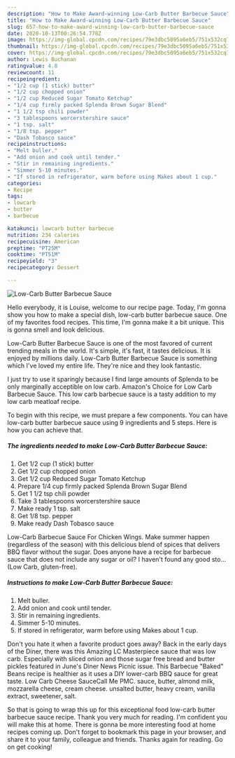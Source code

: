 ```yaml
---
description: "How to Make Award-winning Low-Carb Butter Barbecue Sauce"
title: "How to Make Award-winning Low-Carb Butter Barbecue Sauce"
slug: 657-how-to-make-award-winning-low-carb-butter-barbecue-sauce
date: 2020-10-13T00:26:54.770Z
image: https://img-global.cpcdn.com/recipes/79e3dbc5095a6eb5/751x532cq70/low-carb-butter-barbecue-sauce-recipe-main-photo.jpg
thumbnail: https://img-global.cpcdn.com/recipes/79e3dbc5095a6eb5/751x532cq70/low-carb-butter-barbecue-sauce-recipe-main-photo.jpg
cover: https://img-global.cpcdn.com/recipes/79e3dbc5095a6eb5/751x532cq70/low-carb-butter-barbecue-sauce-recipe-main-photo.jpg
author: Lewis Buchanan
ratingvalue: 4.8
reviewcount: 11
recipeingredient:
- "1/2 cup (1 stick) butter"
- "1/2 cup chopped onion"
- "1/2 cup Reduced Sugar Tomato Ketchup"
- "1/4 cup firmly packed Splenda Brown Sugar Blend"
- "1 1/2 tsp chili powder"
- "3 tablespoons worcerstershire sauce"
- "1 tsp. salt"
- "1/8 tsp. pepper"
- "Dash Tobasco sauce"
recipeinstructions:
- "Melt buller."
- "Add onion and cook until tender."
- "Stir in remaining ingredients."
- "Simmer 5-10 minutes."
- "If stored in refrigerator, warm before using Makes about 1 cup."
categories:
- Recipe
tags:
- lowcarb
- butter
- barbecue

katakunci: lowcarb butter barbecue 
nutrition: 234 calories
recipecuisine: American
preptime: "PT25M"
cooktime: "PT51M"
recipeyield: "3"
recipecategory: Dessert

---
```



![Low-Carb Butter Barbecue Sauce](https://img-global.cpcdn.com/recipes/79e3dbc5095a6eb5/751x532cq70/low-carb-butter-barbecue-sauce-recipe-main-photo.jpg)

Hello everybody, it is Louise, welcome to our recipe page. Today, I'm gonna show you how to make a special dish, low-carb butter barbecue sauce. One of my favorites food recipes. This time, I'm gonna make it a bit unique. This is gonna smell and look delicious.

Low-Carb Butter Barbecue Sauce is one of the most favored of current trending meals in the world. It's simple, it's fast, it tastes delicious. It is enjoyed by millions daily. Low-Carb Butter Barbecue Sauce is something which I've loved my entire life. They're nice and they look fantastic.

I just try to use it sparingly because I find large amounts of Splenda to be only marginally acceptible on low carb. Amazon&#39;s Choice for Low Carb Barbecue Sauce. This low carb barbecue sauce is a tasty addition to my low carb meatloaf recipe.


To begin with this recipe, we must prepare a few components. You can have low-carb butter barbecue sauce using 9 ingredients and 5 steps. Here is how you can achieve that.

<!--inarticleads1-->

##### The ingredients needed to make Low-Carb Butter Barbecue Sauce:

1. Get 1/2 cup (1 stick) butter
1. Get 1/2 cup chopped onion
1. Get 1/2 cup Reduced Sugar Tomato Ketchup
1. Prepare 1/4 cup firmly packed Splenda Brown Sugar Blend
1. Get 1 1/2 tsp chili powder
1. Take 3 tablespoons worcerstershire sauce
1. Make ready 1 tsp. salt
1. Get 1/8 tsp. pepper
1. Make ready Dash Tobasco sauce


Low-Carb Barbecue Sauce For Chicken Wings. Make summer happen (regardless of the season) with this delicious blend of spices that delivers BBQ flavor without the sugar. Does anyone have a recipe for barbecue sauce that does not include any sugar or oil? I haven&#39;t found any good sto… (Low Carb, gluten-free). 

<!--inarticleads2-->

##### Instructions to make Low-Carb Butter Barbecue Sauce:

1. Melt buller.
1. Add onion and cook until tender.
1. Stir in remaining ingredients.
1. Simmer 5-10 minutes.
1. If stored in refrigerator, warm before using Makes about 1 cup.


Don&#39;t you hate it when a favorite product goes away? Back in the early days of the Diner, there was this Amazing LC Masterpiece sauce that was low carb. Especially with sliced onion and those sugar free bread and butter pickles featured in June&#39;s Diner News Picnic issue. This Barbecue &#34;Baked&#34; Beans recipe is healthier as it uses a DIY lower-carb BBQ sauce for great taste. Low Carb Cheese SauceCall Me PMC. sauce, butter, almond milk, mozzarella cheese, cream cheese. unsalted butter, heavy cream, vanilla extract, sweetener, salt. 

So that is going to wrap this up for this exceptional food low-carb butter barbecue sauce recipe. Thank you very much for reading. I'm confident you will make this at home. There is gonna be more interesting food at home recipes coming up. Don't forget to bookmark this page in your browser, and share it to your family, colleague and friends. Thanks again for reading. Go on get cooking!

